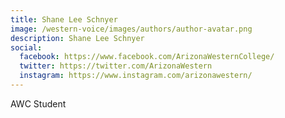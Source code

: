 ```yaml
---
title: Shane Lee Schnyer
image: /western-voice/images/authors/author-avatar.png
description: Shane Lee Schnyer
social:
  facebook: https://www.facebook.com/ArizonaWesternCollege/
  twitter: https://twitter.com/ArizonaWestern
  instagram: https://www.instagram.com/arizonawestern/
---
```


AWC Student